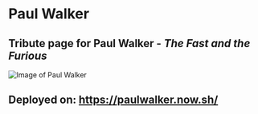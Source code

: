 ﻿# Paul Walker

## Tribute page for Paul Walker - *The Fast and the Furious*


![Image of Paul Walker](https://github.com/KBPsystem777/tribute-page/blob/master/rememberpaulwalker.jpg?raw=true)


## Deployed on: https://paulwalker.now.sh/